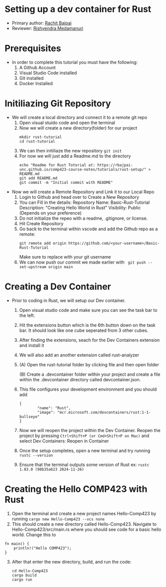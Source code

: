 # Setting up a dev container for Rust 

* Primary author: [Rachit Bajpai](https://github.com/rbajpai-unc)
* Reviewer: [Rishyendra Medamanuri](https://github.com/rishyendra333)

# Prerequisites
* In order to complete this tutorial you must have the following:
    1. A Github Account
    2. Visual Studio Code installed
    3. Git installed
    4. Docker Installed

# Initiliazing Git Repository
* We will create a local directory and connect it to a remote git repo
    1. Open visual stuido code and open the terminal
    2. Now we will create a new directory(folder) for our project
        ```
        mkdir rust-tutorial
        cd rust-tutorial
        ```
    3. We can then initiliaze the new repository
        ```git init```
    4. For now we will just add a Readme.md to the directory
        ```
        echo "Readme for Rust Totorial at: https://rbajpai-unc.github.io/comp423-course-notes/tutorials/rust-setup/" > README.md
        git add README.md
        git commit -m "Initial commit with README"
        ``` 
* Now we will create a Remote Repository and Link it to our Local Repo
    1. Login to Github and head over to Create a New Repository
    2. You can Fill in the details:
        Repository Name: Basic-Rust-Tutorial
        Description: "Creating Hello World in Rust"
        Visibility: Public (Depends on your preference)
    3. Do not initialize the repeo with a readme, .gitignore, or license.
    4. Hit Create Repository
    5. Go back to the terminal within vscode and add the Github repo as a remote:
        ```
        git remote add origin https://github.com/<your-username>/Basic-Rust-Tutorial
        ```
        Make sure to replace <your-username> with your git username
    6. We can now push our commit we made earlier with 
    ``` git push --set-upstream origin main```
# Creating a Dev Container
* Prior to coding in Rust, we will setup our Dev container. 
    1. Open visual studio code and make sure you can see the task bar to the left. 
    2. Hit the extensions button which is the 6th button down on the task bar. It should look like one cube seperated from 3 other cubes. 
    3. After finding the extensions, seach for the Dev Containers extension and install it
    4. We will also add an another extension called rust-analyzer
    5. (A) Open the rust-tutorial folder by clicking file and then open folder
     
        (B) Create a .devcontainer folder within your project and create a file within the .devcontainer directory called devcontainer.json.
    6. This file configures your development environment and you should add 
        ``` 
        {
	            "name": "Rust",
                "image": "mcr.microsoft.com/devcontainers/rust:1-1-bullseye"
        }
        ``` 
    7. Now we will reopen the project within the Dev Container. Reopen the project by pressing ``` Ctrl+Shift+P (or Cmd+Shift+P on Mac) ``` and select Dev Containers: Reopen in Container
    8. Once the setup completes, open a new terminal and try running ``` rustc --version ```
    9. Ensure that the terminal outputs some version of Rust
        ex: ```rustc 1.83.0 (90b35a623 2024-11-26)```
# Creating the Hello COMP423 with Rust
1.  Open the terminal and create a new project names Hello-Comp423 by running
    ```cargo new Hello-Comp423 --vcs none ```
2. This should create a new directory called Hello-Comp423. Navigate to Hello-Comp423/src/main.rs where you should see code for a basic hello world. Change this to 
```
fn main() {
    println!("Hello COMP423");
}
```
3. After that enter the new directory, build, and run the code:
    ```
    cd Hello-Comp423
    cargo build
    cargo run
    ```

        